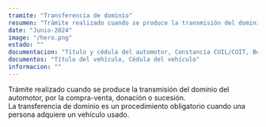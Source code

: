 ```yaml
---
tramite: "Transferencia de dominio"
resumen: "Trámite realizado cuando se produce la transmisión del dominio del automotor, por la compra-venta, donación o sucesión"
date: "Junio-2024"
image: "/hero.png"
estado: ""
documentacion: "Título y cédula del automotor, Constancia CUIL/CUIT, Boleto de compra/venta, Formulario 08 Firmado por el vendedor si existiera, Sellado provincial pago"
documentos: "Título del vehículo, Cédula del vehículo"
informacion: ""
---
```


Trámite realizado cuando se produce la transmisión del dominio del automotor, por la compra-venta, donación o sucesión.  
La transferencia de dominio es un procedimiento obligatorio cuando una persona adquiere un vehículo usado.
<!-- El nuevo propietario tiene un plazo de 30 días, a partir de la firma del contrato de compra-venta, donación o sucesión, para culminar el trámite. -->